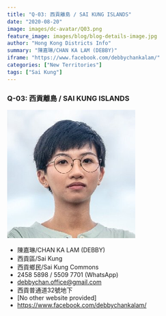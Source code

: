 ```yaml
---
title: "Q-03: 西貢離島 / SAI KUNG ISLANDS"
date: "2020-08-20"
image: images/dc-avatar/Q03.png
feature_image: images/blog/blog-details-image.jpg
author: "Hong Kong Districts Info"
summary: "陳嘉琳/CHAN KA LAM (DEBBY)"
iframe: "https://www.facebook.com/debbychankalam/"
categories: ["New Territories"]
tags: ["Sai Kung"]
---
```


### Q-03: 西貢離島 / SAI KUNG ISLANDS  
![](/images/dc-avatar/Q03.png)  

 - 陳嘉琳/CHAN KA LAM (DEBBY)  
 - 西貢區/Sai Kung  
 - 西貢鄉民/Sai Kung Commons  
 - 2458 5898 / 5509 7701 (WhatsApp)  
 - debbychan.office@gmail.com  
 - 西貢普通道32號地下  
 - [No other website provided]  
 - https://www.facebook.com/debbychankalam/
